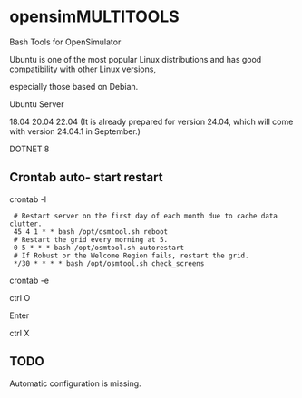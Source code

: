# opensimMULTITOOLS
Bash Tools for OpenSimulator 

Ubuntu is one of the most popular Linux distributions and has good compatibility with other Linux versions, 

especially those based on Debian. 

Ubuntu Server 

18.04 20.04 22.04 (It is already prepared for version 24.04, which will come with version 24.04.1 in September.) 

DOTNET 8 


## Crontab auto- start restart
crontab -l

     # Restart server on the first day of each month due to cache data clutter.
     45 4 1 * * bash /opt/osmtool.sh reboot
     # Restart the grid every morning at 5.
     0 5 * * * bash /opt/osmtool.sh autorestart
     # If Robust or the Welcome Region fails, restart the grid.
     */30 * * * * bash /opt/osmtool.sh check_screens

crontab -e

ctrl O

Enter

ctrl X

## TODO
Automatic configuration is missing.
